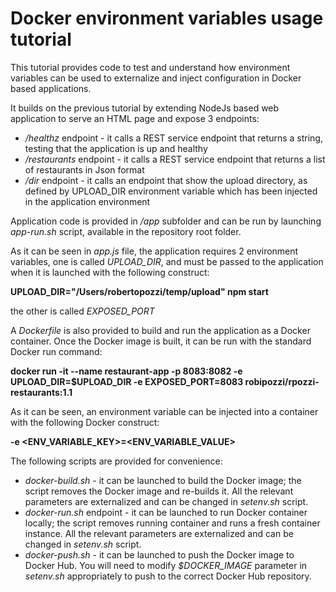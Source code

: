 # Docker environment variables usage tutorial
This tutorial provides code to test and understand how environment variables can be used to externalize and inject configuration in Docker based applications.

It builds on the previous tutorial by extending NodeJs based web application to serve an HTML page and expose 3 endpoints:
* */healthz* endpoint - it calls a REST service endpoint that returns a string, testing that the application is up and healthy
* */restaurants* endpoint - it calls a REST service endpoint that returns a list of restaurants in Json format
* */dir* endpoint - it calls an endpoint that show the upload directory, as defined by UPLOAD_DIR environment variable which has been injected in the application environment

Application code is provided in */app* subfolder and can be run by launching *app-run.sh* script, available in the repository root folder. 

As it can be seen in *app.js* file, the application requires 2 environment variables, one is called *UPLOAD_DIR*, and must be passed to the application when it is launched with the following construct:

**UPLOAD_DIR="/Users/robertopozzi/temp/upload" npm start**

the other is called *EXPOSED_PORT*

A *Dockerfile* is also provided to build and run the application as a Docker container. Once the Docker image is built, it can be run with the standard Docker run command: 

**docker run -it --name restaurant-app -p 8083:8082 -e UPLOAD_DIR=$UPLOAD_DIR -e EXPOSED_PORT=8083 robipozzi/rpozzi-restaurants:1.1**

As it can be seen, an environment variable can be injected into a container with the following Docker construct:

**-e <ENV_VARIABLE_KEY>=<ENV_VARIABLE_VALUE>**

The following scripts are provided for convenience:
* *docker-build.sh* - it can be launched to build the Docker image; the script removes the Docker image and re-builds it. All the relevant parameters are externalized and can be changed in *setenv.sh* script.
* *docker-run.sh* endpoint - it can be launched to run Docker container locally; the script removes running container and runs a fresh container instance. All the relevant parameters are externalized and can be changed in *setenv.sh* script.
* *docker-push.sh* - it can be launched to push the Docker image to Docker Hub. You will need to modify *$DOCKER_IMAGE* parameter in *setenv.sh* appropriately to push to the correct Docker Hub repository.